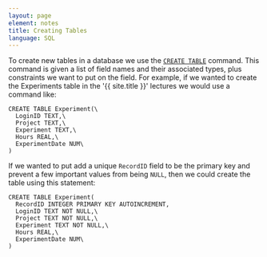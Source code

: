 ```yaml
---
layout: page
element: notes 
title: Creating Tables
language: SQL
---
```


To create new tables in a database we use the [`CREATE
TABLE`](http://www.w3schools.com/sql/sql_create_table.asp) command. This
command is given a list of field names and their associated types,
plus constraints we want to put on the field. For example, if we wanted
to create the Experiments table in the '{{ site.title }}' 
lectures we would use a command like:

```
CREATE TABLE Experiment(\
  LoginID TEXT,\
  Project TEXT,\
  Experiment TEXT,\
  Hours REAL,\
  ExperimentDate NUM\
)
```

If we wanted to put add a unique `RecordID` field to be the primary key
and prevent a few important values from being `NULL`, then we could create
the table using this statement:

```
CREATE TABLE Experiment(
  RecordID INTEGER PRIMARY KEY AUTOINCREMENT,
  LoginID TEXT NOT NULL,\
  Project TEXT NOT NULL,\
  Experiment TEXT NOT NULL,\
  Hours REAL,\
  ExperimentDate NUM\
)
```